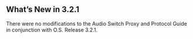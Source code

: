 ## What’s New in 3.2.1

There were no modifications to the Audio Switch Proxy and Protocol Guide in conjunction with O.S. Release 3.2.1.
